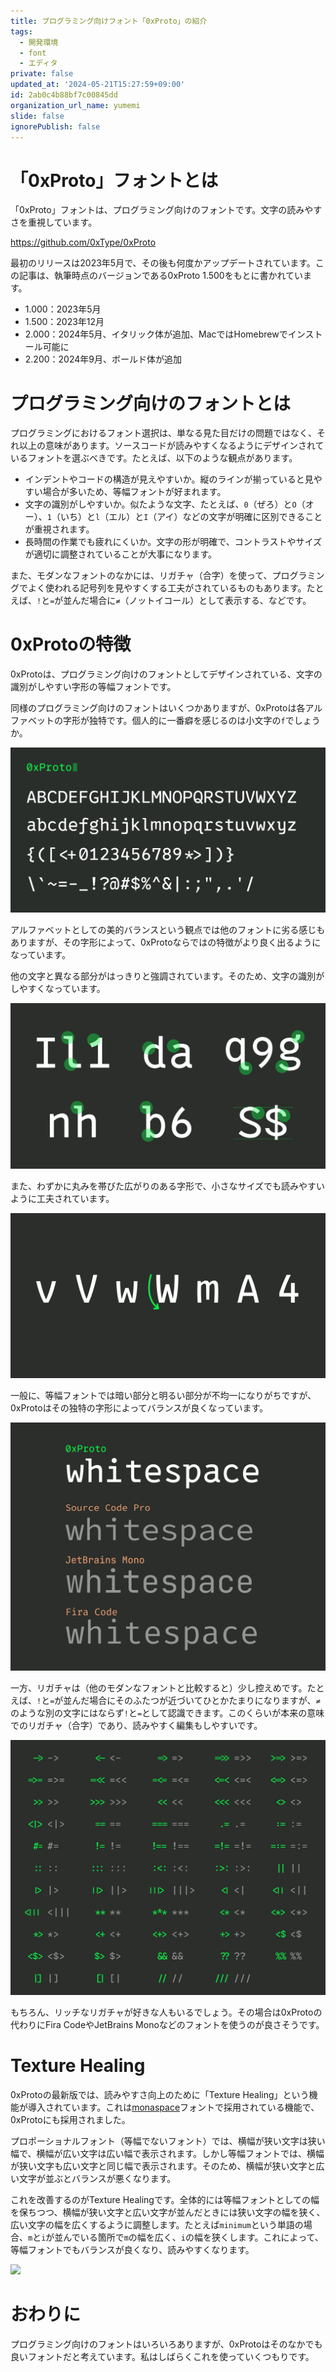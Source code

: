 ```yaml
---
title: プログラミング向けフォント「0xProto」の紹介
tags:
  - 開発環境
  - font
  - エディタ
private: false
updated_at: '2024-05-21T15:27:59+09:00'
id: 2ab0c4b88bf7c00845dd
organization_url_name: yumemi
slide: false
ignorePublish: false
---
```

# 「0xProto」フォントとは

「0xProto」フォントは、プログラミング向けのフォントです。文字の読みやすさを重視しています。

https://github.com/0xType/0xProto

最初のリリースは2023年5月で、その後も何度かアップデートされています。この記事は、執筆時点のバージョンである0xProto 1.500をもとに書かれています。

* 1.000：2023年5月
* 1.500：2023年12月
* 2.000：2024年5月、イタリック体が追加、MacではHomebrewでインストール可能に
* 2.200：2024年9月、ボールド体が追加

# プログラミング向けのフォントとは

プログラミングにおけるフォント選択は、単なる見た目だけの問題ではなく、それ以上の意味があります。ソースコードが読みやすくなるようにデザインされているフォントを選ぶべきです。たとえば、以下のような観点があります。

* インデントやコードの構造が見えやすいか。縦のラインが揃っていると見やすい場合が多いため、等幅フォントが好まれます。
* 文字の識別がしやすいか。似たような文字、たとえば、`0`（ぜろ）と`O`（オー）、`1`（いち）と`l`（エル）と`I`（アイ）などの文字が明確に区別できることが重視されます。
* 長時間の作業でも疲れにくいか。文字の形が明確で、コントラストやサイズが適切に調整されていることが大事になります。

また、モダンなフォントのなかには、リガチャ（合字）を使って、プログラミングでよく使われる記号列を見やすくする工夫がされているものもあります。たとえば、`!`と`=`が並んだ場合に`≠`（ノットイコール）として表示する、などです。

# 0xProtoの特徴

0xProtoは、プログラミング向けのフォントとしてデザインされている、文字の識別がしやすい字形の等幅フォントです。

同様のプログラミング向けのフォントはいくつかありますが、0xProtoは各アルファベットの字形が独特です。個人的に一番癖を感じるのは小文字の`f`でしょうか。

![](https://github.com/0xType/0xProto/blob/811b631109dbde8332a845f3df077a55f37eb03e/images/examples.png?raw=true)

アルファベットとしての美的バランスという観点では他のフォントに劣る感じもありますが、その字形によって、0xProtoならではの特徴がより良く出るようになっています。

他の文字と異なる部分がはっきりと強調されています。そのため、文字の識別がしやすくなっています。

![](https://github.com/0xType/0xProto/blob/811b631109dbde8332a845f3df077a55f37eb03e/images/distinction.png?raw=true)

また、わずかに丸みを帯びた広がりのある字形で、小さなサイズでも読みやすいように工夫されています。

![](https://github.com/0xType/0xProto/blob/811b631109dbde8332a845f3df077a55f37eb03e/images/legibility.png?raw=true)

一般に、等幅フォントでは暗い部分と明るい部分が不均一になりがちですが、0xProtoはその独特の字形によってバランスが良くなっています。

![](https://github.com/0xType/0xProto/blob/811b631109dbde8332a845f3df077a55f37eb03e/images/whitespace.png?raw=true)

一方、リガチャは（他のモダンなフォントと比較すると）少し控えめです。たとえば、`!`と`=`が並んだ場合にそのふたつが近づいてひとかたまりになりますが、`≠`のような別の文字にはならず`!`と`=`として認識できます。このくらいが本来の意味でのリガチャ（合字）であり、読みやすく編集もしやすいです。

![](https://github.com/0xType/0xProto/blob/811b631109dbde8332a845f3df077a55f37eb03e/images/all_ligatures.png?raw=true)

もちろん、リッチなリガチャが好きな人もいるでしょう。その場合は0xProtoの代わりにFira CodeやJetBrains Monoなどのフォントを使うのが良さそうです。

# Texture Healing

0xProtoの最新版では、読みやすさ向上のために「Texture Healing」という機能が導入されています。これは[monaspace](https://github.com/githubnext/monaspace)フォントで採用されている機能で、0xProtoにも採用されました。

プロポーショナルフォント（等幅でないフォント）では、横幅が狭い文字は狭い幅で、横幅が広い文字は広い幅で表示されます。しかし等幅フォントでは、横幅が狭い文字も広い文字と同じ幅で表示されます。そのため、横幅が狭い文字と広い文字が並ぶとバランスが悪くなります。

これを改善するのがTexture Healingです。全体的には等幅フォントとしての幅を保ちつつ、横幅が狭い文字と広い文字が並んだときには狭い文字の幅を狭く、広い文字の幅を広くするように調整します。たとえば`minimum`という単語の場合、`m`と`i`が並んでいる箇所で`m`の幅を広く、`i`の幅を狭くします。これによって、等幅フォントでもバランスが良くなり、読みやすくなります。

![](https://github.com/githubnext/monaspace/blob/380f29b3277ff46b8bd8577bdd7d1b60358e6c6c/docs/images/LM-GH-TextureHealing-Documentation-10.png?raw=true)

# おわりに

プログラミング向けのフォントはいろいろありますが、0xProtoはそのなかでも良いフォントだと考えています。私はしばらくこれを使っていくつもりです。
